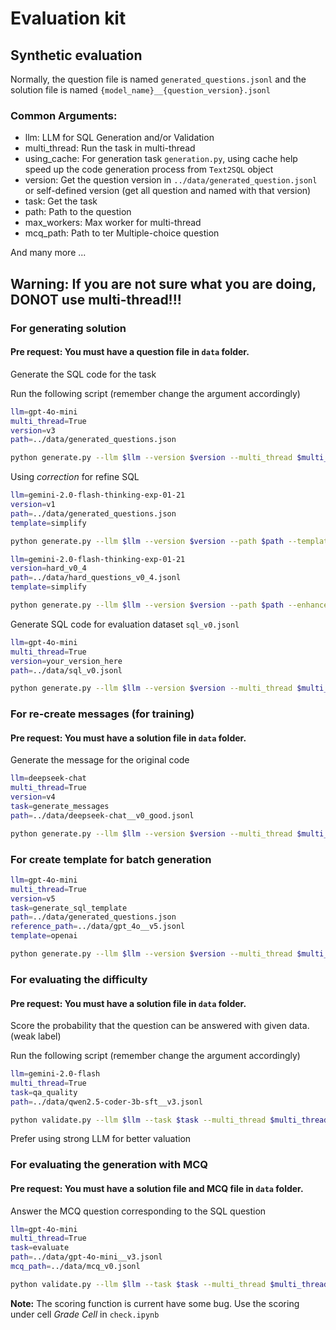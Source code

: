 # Evaluation kit

## Synthetic evaluation


Normally, the question file is named `generated_questions.jsonl` and the solution file is named `{model_name}__{question_version}.jsonl`

### Common Arguments:
- llm: LLM for SQL Generation and/or Validation
- multi_thread: Run the task in multi-thread
- using_cache: For generation task `generation.py`, using cache help speed up the code generation process from `Text2SQL` object
- version: Get the question version in `../data/generated_question.jsonl` or self-defined version (get all question and named with that version)
- task: Get the task
- path: Path to the question
- max_workers: Max worker for multi-thread
- mcq_path: Path to ter Multiple-choice question

And many more ...

## Warning: If you are not sure what you are doing, DONOT use multi-thread!!!

### For generating solution 
#### Pre request: You must have a question file in `data` folder. 

Generate the SQL code for the task

Run the following script (remember change the argument accordingly)

```bash
llm=gpt-4o-mini
multi_thread=True 
version=v3
path=../data/generated_questions.json

python generate.py --llm $llm --version $version --multi_thread $multi_thread --path $path
```

Using *correction* for refine SQL

```bash
llm=gemini-2.0-flash-thinking-exp-01-21
version=v1
path=../data/generated_questions.json
template=simplify

python generate.py --llm $llm --version $version --path $path --template $template --enhance correction
```

```bash
llm=gemini-2.0-flash-thinking-exp-01-21
version=hard_v0_4
path=../data/hard_questions_v0_4.jsonl
template=simplify

python generate.py --llm $llm --version $version --path $path --enhance correction --multi_thread True --max_workers 2
```

Generate SQL code for evaluation dataset `sql_v0.jsonl`
```bash
llm=gpt-4o-mini
multi_thread=True 
version=your_version_here
path=../data/sql_v0.jsonl

python generate.py --llm $llm --version $version --multi_thread $multi_thread --path $path
```


### For re-create messages (for training)
#### Pre request: You must have a solution file in `data` folder.

Generate the message for the original code


```bash
llm=deepseek-chat
multi_thread=True 
version=v4
task=generate_messages
path=../data/deepseek-chat__v0_good.jsonl

python generate.py --llm $llm --version $version --multi_thread $multi_thread --task $task --path $path
```


### For create template for batch generation

```bash
llm=gpt-4o-mini
multi_thread=True 
version=v5
task=generate_sql_template
path=../data/generated_questions.json
reference_path=../data/gpt_4o__v5.jsonl
template=openai

python generate.py --llm $llm --version $version --multi_thread $multi_thread --task $task --path $path --reference_path $reference_path --template $template
```

### For evaluating the difficulty
#### Pre request: You must have a solution file in `data` folder.
Score the probability that the question can be answered with given data. (weak label)

Run the following script (remember change the argument accordingly)

```bash
llm=gemini-2.0-flash
multi_thread=True 
task=qa_quality
path=../data/qwen2.5-coder-3b-sft__v3.jsonl

python validate.py --llm $llm --task $task --multi_thread $multi_thread --path $path
```

Prefer using strong LLM for better valuation

### For evaluating the generation with MCQ
#### Pre request: You must have a solution file and MCQ file in `data` folder. 

Answer the MCQ question corresponding to the SQL question

```bash
llm=gpt-4o-mini
multi_thread=True 
task=evaluate
path=../data/gpt-4o-mini__v3.jsonl
mcq_path=../data/mcq_v0.jsonl

python validate.py --llm $llm --task $task --multi_thread $multi_thread --path $path
```

**Note:** The scoring function is current have some bug. Use the scoring under cell *Grade Cell* in `check.ipynb`